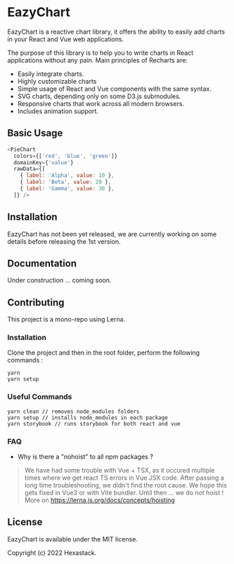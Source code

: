 # EazyChart

EazyChart is a reactive chart library, it offers the ability to easily add charts in your React and Vue web applications.

The purpose of this library is to help you to write charts in React applications without any pain. Main principles of Recharts are:

- Easily integrate charts.
- Highly customizable charts
- Simple usage of React and Vue components with the same syntax.
- SVG charts, depending only on some D3.js submodules.
- Responsive charts that work across all modern browsers.
- Includes animation support.

## Basic Usage

```js
<PieChart
  colors={['red', 'blue', 'green']}
  domainKey={'value'}
  rawData={[
    { label: 'Alpha', value: 10 },
    { label: 'Beta', value: 20 },
    { label: 'Gamma', value: 30 },
  ]} />
```
## Installation

EazyChart has not been yet released, we are currently working on some details before releasing the 1st version.


## Documentation

Under construction ... coming soon.

## Contributing

This project is a mono-repo using Lerna.

### Installation

Clone the project and then in the root folder, perform the following commands :
```
yarn
yarn setup
```

### Useful Commands
```
yarn clean // removes node_modules folders
yarn setup // installs node_modules in each package
yarn storybook // runs storybook for both react and vue
```

### FAQ

- Why is there a "nohoist" to all npm packages ? 
> We have had some trouble with Vue + TSX, as it occured multiple times where we get react TS errors in Vue JSX code. After passing a long time troubleshooting, we didn't find the root cause. We hope this gets fixed in Vue3 or with Vite bundler. Until then ... we do not hoist ! More on https://lerna.js.org/docs/concepts/hoisting

## License

EazyChart is available under the MIT license.

Copyright (c) 2022 Hexastack.

